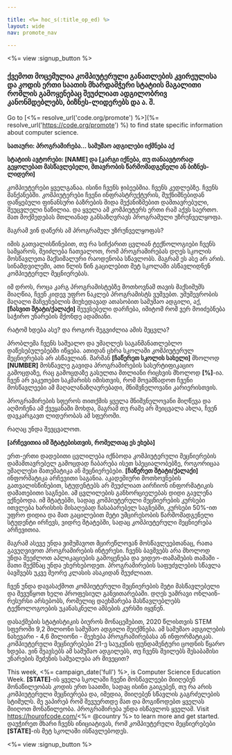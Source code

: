 ```yaml
---

title: <%= hoc_s(:title_op_ed) %>
layout: wide
nav: promote_nav

---
```


<%= view :signup_button %>

### ქვემოთ მოცემულია კომპიუტერული განათლების კვირეულისა და კოდის ერთი საათის მხარდამჭერი სტატიის მაგალითი რომლის გამოყენებაც შეუძლიათ ადგილობრივ კანონმდებლებს, ბიზნეს-ლიდერებს და ა. შ.

  


Go to [<%= resolve_url('code.org/promote') %>](%= resolve_url('https://code.org/promote') %) to find state specific information about computer science.

**სათაური: პროგრამირება... სამუშაო ადგილები იქმნება აქ**

**სტატიის ავტორები: [NAME] და [კარგი იქნება, თუ თანაავტორად გეყოლებათ მასწავლებელი, მთავრობის წარმომადგენელი ან ბიზნეს-ლიდერი]**

კომპიუტერები ყველგანაა. ისინი ჩვენს ჯიბეებშია. ჩვენს კედლებზე. ჩვენს მანქანებში. კომპიუტერები ჩვენი ინფრასტრუქტურის, შუქნიშნებიდან დაწყებული ფინანსური ბაზრების შიდა მექანიზმებით დამთავრებული, შეუცვლელი ნაწილია. და ყველა ამ კომპიუტერს ერთი რამ აქვს საერთო. მათ მოქმედებას მთლიანად განსაზღვრავს პროგრამული უზრუნველყოფა.

მაგრამ ვინ დაწერს ამ პროგრამულ უზრუნველყოფას?

იმის გათვალისწინებით, თუ რა სიჩქარით ცვლიან ტექნოლოგიები ჩვენს სამყაროს, შეიძლება ჩათვალოთ, რომ პროგრამირებას დღეს სკოლის მოსწავლეთა მაქსიმალური რაოდენობა სწავლობს. მაგრამ ეს ასე არ არის. სინამდვილეში, ათი წლის წინ გაცილებით მეტ სკოლაში ასწავლიდნენ კომპიუტერულ მეცნიერებას.

იმ დროს, როცა კარგ პროგრამისტებზე მოთხოვნამ თავის მაქსიმუმს მიაღწია, ჩვენ კიდევ უფრო ნაკლებ პროგრამისტს ვუშვებთ. უმუშევრობის მაღალი მაჩვენებლის მიუხედავად ათასობით სამუშაო ადგილი, აქ, **[ჩასვით შტატი/ქალაქი]** შეუვსებელი დარჩება, იმიტომ რომ ვერ მოიძებნება საჭირო უნარების მქონდე ადამიანი.

რატომ ხდება ასე? და როგორ შეგვიძლია ამის შეცვლა?

პრობლემა ჩვენს საშუალო და უმაღლეს საგანმანათლებლო დაწესებულებებში იწყება. ათიდან ცხრა სკოლაში კომპიუტერულ მეცნიერებას არ ასწავლიან. შარშან **[ჩაწერეთ სკოლის სახელი]** მხოლოდ **[NUMBER]** მოსწავლე გავიდა პროგრამირების სასერტიფიკაციო გამოცდაზე, რაც გამოცდაზე გასულთა მთლიანი რიცხვის მხოლოდ **[%]**-ია. ჩვენ არ ვაკეთებთ საკმარისს იმისთვის, რომ მოვამზადოთ ჩვენი მოსწავლეები ამ მაღალანაზღაურებადი, მნიშვნელოვანი კარიერისთვის.

პროგრამირების სფეროს თითქმის ყველა მნიშვნელოვანი მიღწევა და აღმოჩენა ამ ქვეყანაში მოხდა, მაგრამ თუ რამე არ შეიცვალა ახლა, ჩვენ დავკარგავთ ლიდერობას ამ სფეროში.

რაღაც უნდა შევცვალოთ.

**[არჩევითია იმ შტატებისთვის, რომელთაც ეს ეხება]**

ერთ-ერთი დადებითი ცვლილება იქნბოდა კომპიუტერული მეცნიერების დამამთავრებელ გამოცდად ჩაბარება ისეთ სპეციალობებზე, როგორიცაა უმაღლესი მათემატიკა ან მეცნიერებები. **[ჩაწერეთ შტატი/ქალაქი]** ინფორმატიკა არჩევითი საგანია. აკადემიური მოთხოვნების გათვალისწინებით, სტუდენტებს არ შეუძლიათ აირჩიონ ინფორმატიკის დამათებითი საგნები. ამ ცვლილების განხორციელებას დიდი გავლენა ექნებოდა. იმ შტატებში, სადაც კომპიუტერული მეცნიერების კურსები ითვლება ხარისხის მისაღებად ჩასაბარებელ საგნებში, კურსები 50%-ით უფრო დიდია და მათ გაცილებით მეტი უმცირესობის წარმომადგენელი სტუდენტი ირჩევს, ვიდრე შტატებში, სადაც კომპიუტერული მეცნიერება არჩევითია.

მაგრამ ასევე უნდა ვიმუშავოთ მცირეწლოვან მოსწავლეებთანაც, რათა გავუღვივოთ პროგრამირების ინტერესი. ჩვენს ბავშვებს არა მხოლოდ უნდა შეეძლოთ აპლიკაციების გამოყენება და ვიდეო-თამაშების თამაში - მათი შექმნაც უნდა ეხერხებოდეთ. პროგრამირების საფუძვლების სწავლა ბავშვებს უკვე მეორე კლასის ასაკიდან შეუძლიათ.

ჩვენ უნდა დავასაქმოთ კომპიუტერული მეცნიერების მეტი მასწავლებელი და შევუწყოთ ხელი პროფესიულ განვითარებაში. დღეს უამრავი ონლაინ-რესურსი არსებობს, რომელიც დაეხმარება მასწავლებლებს ტექნოლოგოების უკანასკნელი ამბების კურსში იყვნენ.

დასაქმების სტატისტიკის ბიუროს მონაცემებით, 2020 წლისთვის STEM სფეროში 9,2 მილიონი სამუშაო ადგილი შეიქმნება. ამ სამუშაო ადგილების ნახევარი - 4,6 მილიონი - შეეხება პროგრამირებასა ან ინფორმატიკას. კომპიუტერული მეცნიერებები 21-ე საუკუნის ფუნდამენტური ცოდნის წყარო ხდება. ვინ შეავსებს ამ სამუშაო ადგილებს, თუ ჩვენს შვილებს შესაბამისი უნარების შეძენის საშუალება არ მივეცით?

This week, <%= campaign_date('full') %>, is Computer Science Education Week. **[STATE]**-ის ყველა სკოლაში ჩვენი მოსწავლეები მიიღებენ მონაწილეობას კოდის ერთ საათში, სადაც ისინი გაიგებენ, თუ რა არის კომპიუტერული მეცნიერება და, იმედია, მიიღებენ სწავლის გაგრძელების სტიმულს. მე ვაპირებ რომ შევუერთდე მათ და მოგიწოდებთ ყველას მიიღოთ მონაწილეობა. პროგრამირება უნდა ისწავლოს ყველამ. Visit https://hourofcode.com/<%= @country %> to learn more and get started. დაუჭირეთ მხარი ჩვენს ინიციატივას, რომ კომპიუტერული მეცნიერებები **[STATE]**-ის მეტ სკოლაში ისწავლებოდეს.

<%= view :signup_button %>